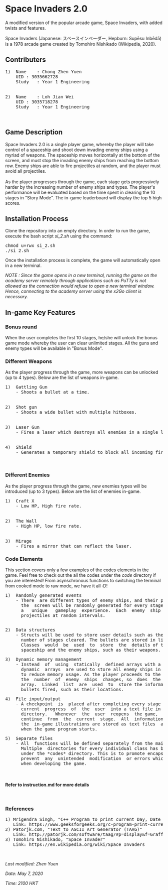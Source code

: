 
# Space Invaders 2.0

A  modified  version of the popular arcade game, Space Invaders, with added
twists and features.

Space Invaders (Japanese: スペースインベーダー, Hepburn: Supēsu Inbēdā)
is a 1978 arcade game created by Tomohiro Nishikado (Wikipedia, 2020).
<br/>

## Contributers

<pre>
1)	Name	: Chong Zhen Yuen
&nbsp 	UID	: 3035662728
&nbsp 	Study	: Year 1 Engineering
<br/>
2)	Name	: Loh Jian Wei
&nbsp 	UID	: 3035718278
&nbsp 	Study	: Year 1 Engineering
</pre>
<br/>

## Game Description

Space  Invaders  2.0  is a single player game, whereby the player will take
control  of  a spaceship and shoot down invading enemy ships using a myriad
of  weapons.  The spaceship moves horizontally at the bottom of the screen,
and  must stop the invading enemy ships from reaching the bottom row. Enemy
ships are able to fire projectiles at random, and the player must avoid all
projectiles.
<br/>
<br/>
As  the  player  progresses through the game, each stage gets progressively
harder  by  the  increasing  number  of enemy ships and types. 
The player's performance  will be  evaluated  based on the  time  spent in 
clearing the 10  stages  in  "Story Mode". The  in-game  leaderboard  will
display the top 5 high scores.
<br/>

## Installation Process

Clone the repository into an empty directory. In order to run the game,
execute the bash script *si_2.sh* using the command:

<pre>
chmod u=rwx si_2.sh
./si_2.sh
</pre>

Once the installation process is complete, the game will automatically open in a new terminal.

*NOTE : Since the game opens in a new terminal, running the game on the academy server remotely through applications such as PuTTy is not allowed as the connection would refuse to open a new terminal window. Hence, connecting to the academy server using the x2Go client is necessary.*
<br/>

## In-game Key Features

### Bonus round

When the user completes the first 10 stages, he/she will unlock the bonus game mode whereby the user can clear unlimited stages. All the guns and enemy types will be available in "Bonus Mode". 
<br/>

### Different Weapons

As the player progress through the game, more weapons can be unlocked (up to 4 types).
Below are the list of weapons in-game.
<br/>

<pre>
1)	Gattling Gun
&nbsp	- Shoots a bullet at a time.
<br/>
2)	Shot gun
&nbsp	- Shoots a wide bullet with multiple hitboxes.
<br/>
3)	Laser Gun
&nbsp	- Fires a laser which destroys all enemies in a single line.
<br/>
4)	Shield
&nbsp	- Generates a temporary shield to block all incoming fire.
</pre>

<br/>

### Different Enemies

As the player progress through the game, new enemies types will be introduced (up to 3 types).
Below are the list of enemies in-game.
<br/>

<pre>
1)	Craft X
&nbsp	- Low HP, High fire rate.
<br/>
2) 	The Wall
&nbsp	- High HP, low fire rate.
<br/>
3)	Mirage
&nbsp	- Fires a mirror that can reflect the laser.
</pre>

### Code Elements

This section covers only a few examples of the codes elements in the game. Feel free to check out the all the codes under the *code* directory if you are interested! From asynschronous functions to switching the terminal from cooked mode to raw mode, we have it all :D!

<pre>
1) 	Randomly generated events
	- There  are different types of enemy ships, and their positions on
	  the  screen will be randomly generated for every stage to provide
	  a   unique   gameplay  experience.  Each  enemy  ship  will  fire
	  projectiles at random intervals.
</pre>

<pre>	 
2)	Data structures
	- Structs will be used to store user details such as their name and
	  number of stages cleared. The bullets are stored in linked lists.
	  Classes  would  be  used  to  store  the  details of the player's
	  spaceship and the enemy ships, such as their weapons.
</pre>

<pre>
3) 	Dynamic memory management
	- Instead  of  using  statically  defined arrays with a fixed size,
	  dynamic  arrays  are used to store all enemy ships in every stage
	  to reduce memory usage. As the player proceeds to the next stage,
	  the  number  of  enemy  ships  changes, so  does  the size of the
	  array.  Linked  list  are  used  to  store the information of the
	  bullets fired, such as their locations.
</pre>

<pre>
4)	File input/output
	- A checkpoint  is  placed after completing every stage to save the
	  current  progress  of  the  user  into a text file in the *saves*
	  directory.   Whenever  the  user  reopens  the game,  he/she  can  
	  continue  from  the  current  stage.  All  information  including   
	  the  in-game illustrations are stored as text files  and imported
	  when the game program starts. 
</pre>

<pre>
5)	Separate files
	- All  functions will be defined separately from the main function.
	  Multiple  directories for every individual class has been created
	  under the *codes* directory. This is to promote encapsulation and
	  prevent  any  unintended  modification  or errors which may occur
	  when developing the game.
</pre>

<br/>

#### Refer to instruction.md for more details

<br/>

### References
<pre>
1) Mrigendra Singh, "C++ Program to print current Day, Date and Time"
   Link: https://www.geeksforgeeks.org/c-program-print-current-day-date-time/
2) Patorjk.com, "Text to ASCII Art Generator (TAAG)"
   Link: http://patorjk.com/software/taag/#p=display&f=Graffiti&t=Type%20Something%20
3) Tomohiro Nishikado, "Space Invader" 
   Link: https://en.wikipedia.org/wiki/Space_Invaders
</pre>

<br/>

*Last modified: Zhen Yuen*
<br/>

*Date: May 7, 2020*
<br/>

*Time: 2100 HKT*
<br/>
